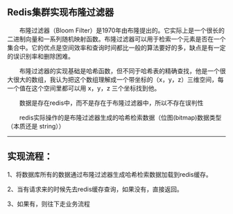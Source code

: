 ## Redis集群实现布隆过滤器

　　布隆过滤器（Bloom Filter）是1970年由布隆提出的。它实际上是一个很长的二进制向量和一系列随机映射函数。布隆过滤器可以用于检索一个元素是否在一个集合中。它的优点是空间效率和查询时间都比一般的算法要好的多，缺点是有一定的误识别率和删除困难。

　　布隆过滤器的实现基础是哈希函数，但不同于哈希表的精确查找，他是一个很大很大的数组，我认为把这个数组理解成一个带坐标的（x，y，z）三维空间，每一个值在这个空间里都可以用 x，y，z 三个坐标找到他。

　　数据是存在redis中，而不是存在于布隆过滤器中，所以不存在误判性

　　redis实际操作的是布隆过滤器生成的哈希检索数据（位图(bitmap)数据类型（本质还是 string））


<hr>

## 实现流程：

1、将数据库所有的数据通过布隆过滤器生成哈希检索数据加载到redis缓存。

2、当有请求来的时候先去redis缓存查询，如果没有，直接返回。

3、如果有，则往下走业务流程
